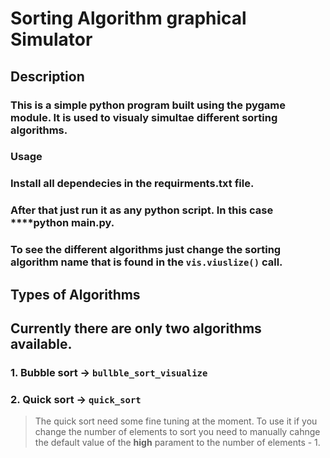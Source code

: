 # Sorting Algorithm graphical Simulator

## Description
### This is a simple python program built using the pygame module. It is used to visualy simultae different sorting algorithms.

### Usage
### Install all dependecies in the requirments.txt file.
### After that just run it as any python script. In this case **********python main.py******.
### To see the different algorithms just change the sorting algorithm name that is found in the `vis.viuslize()` call.

## Types of Algorithms
## Currently there are only two algorithms available.
### 1. Bubble sort -> `bullble_sort_visualize`
### 2. Quick sort -> `quick_sort`
> The quick sort need some fine tuning at the moment. To use it if you change the number of elements to sort  you need to manually cahnge the default value of the **high** parament to the number of elements - 1.


